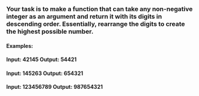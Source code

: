 ### Your task is to make a function that can take any non-negative integer as an argument and return it with its digits in descending order. Essentially, rearrange the digits to create the highest possible number.

#### Examples:
#### Input: 42145 Output: 54421
#### Input: 145263 Output: 654321
#### Input: 123456789 Output: 987654321
